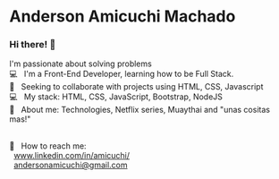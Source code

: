 # Anderson Amicuchi Machado 

### Hi there! 👋

I'm passionate about solving problems
<br/> :computer: &nbsp; I'm a Front-End Developer, learning how to be Full Stack.
<br/> :purple_heart: &nbsp; Seeking to collaborate with projects using HTML, CSS, Javascript
<br/> :computer: &nbsp; My stack: HTML, CSS, JavaScript, Bootstrap, NodeJS
<br/> 💬  &nbsp; About me: Technologies, Netflix series, Muaythai and "unas cositas mas!"

<br/> :email: &nbsp; How to reach me:
<br/> &nbsp;     www.linkedin.com/in/amicuchi/ 
<br/> &nbsp;     andersonamicuchi@gmail.com
